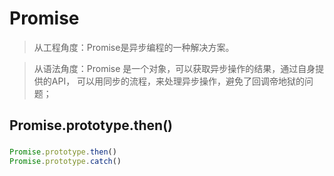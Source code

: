 # Promise
> 从工程角度：Promise是异步编程的一种解决方案。

> 从语法角度：Promise 是一个对象，可以获取异步操作的结果，通过自身提供的API， 可以用同步的流程，来处理异步操作，避免了回调帝地狱的问题；

## Promise.prototype.then()
### 
```javascript
Promise.prototype.then()
Promise.prototype.catch()
```
